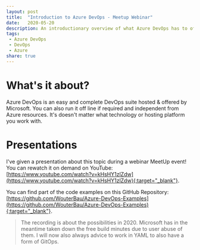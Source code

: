 ```yaml
---
layout: post
title:  "Introduction to Azure DevOps - Meetup Webinar"
date:   2020-05-20
description: An introductionary overview of what Azure DevOps has to offer, with some examples
tags:
 - Azure DevOps
 - DevOps
 - Azure
share: true
---
```


# What's it about?
Azure DevOps is an easy and complete DevOps suite hosted & offered by Microsoft. You can also run it off line if required and independent from Azure resources. It's doesn't matter what technology or hosting platform you work with.

# Presentations
I've given a presentation about this topic during a webinar MeetUp event! You can rewatch it on demand on YouTube: [https://www.youtube.com/watch?v=kHsHY1zlZdw](https://www.youtube.com/watch?v=kHsHY1zlZdw){:target="_blank"}.

You can find part of the code examples on this GitHub Repository: [https://github.com/WouterBau/Azure-DevOps-Examples](https://github.com/WouterBau/Azure-DevOps-Examples){:target="_blank"}.

> The recording is about the possibilities in 2020. Microsoft has in the meantime taken down the free build minutes due to user abuse of them. I will now also always advice to work in YAML to also have a form of GitOps.